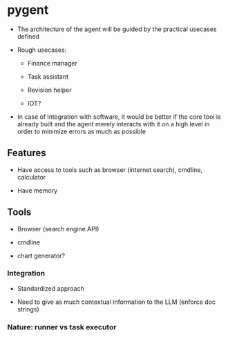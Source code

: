 # pygent

* The architecture of the agent will be guided by the practical usecases defined

* Rough usecases:

	* Finance manager

	* Task assistant

	* Revision helper

	* IOT?

* In case of integration with software, it would be better if the core tool is already built and the agent merely 
interacts with it on a high level in order to minimize errors as much as possible

## Features

* Have access to tools such as browser (internet search), cmdline, calculator

* Have memory

## Tools

* Browser (search engine API)

* cmdline

* chart generator?

### Integration

* Standardized approach

* Need to give as much contextual information to the LLM (enforce doc strings)

### Nature: runner vs task executor